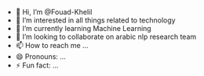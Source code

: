 - 👋 Hi, I’m @Fouad-Khelil
- 👀 I’m interested in all things related to technology
- 🌱 I’m currently learning Machine Learning
- 💞️ I’m looking to collaborate on arabic nlp research team 
- 📫 How to reach me ...
- 😄 Pronouns: ...
- ⚡ Fun fact: ...

<!---
Fouad-Khelil/Fouad-Khelil is a ✨ special ✨ repository because its `README.md` (this file) appears on your GitHub profile.
You can click the Preview link to take a look at your changes.
--->
